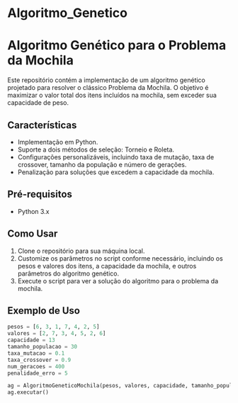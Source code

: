 # Algoritmo_Genetico

# Algoritmo Genético para o Problema da Mochila

Este repositório contém a implementação de um algoritmo genético projetado para resolver o clássico Problema da Mochila. O objetivo é maximizar o valor total dos itens incluídos na mochila, sem exceder sua capacidade de peso.

## Características

- Implementação em Python.
- Suporte a dois métodos de seleção: Torneio e Roleta.
- Configurações personalizáveis, incluindo taxa de mutação, taxa de crossover, tamanho da população e número de gerações.
- Penalização para soluções que excedem a capacidade da mochila.

## Pré-requisitos

- Python 3.x

## Como Usar

1. Clone o repositório para sua máquina local.
2. Customize os parâmetros no script conforme necessário, incluindo os pesos e valores dos itens, a capacidade da mochila, e outros parâmetros do algoritmo genético.
3. Execute o script para ver a solução do algoritmo para o problema da mochila.

## Exemplo de Uso

```python
pesos = [6, 3, 1, 7, 4, 2, 5]
valores = [2, 7, 3, 4, 5, 2, 6]
capacidade = 13
tamanho_populacao = 30
taxa_mutacao = 0.1
taxa_crossover = 0.9
num_geracoes = 400
penalidade_erro = 5

ag = AlgoritmoGeneticoMochila(pesos, valores, capacidade, tamanho_populacao, taxa_mutacao, taxa_crossover, num_geracoes, penalidade_erro, metodo_selecao='torneio')
ag.executar()
